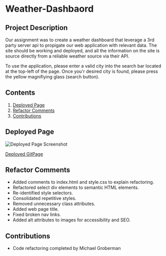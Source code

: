 # Weather-Dashbaord
## Project Description
Our assignment was to create a weather dashboard that leverage a 3rd party server api to propigate our web application with relevant data. The site should be working and deployed, and all the information on the site is source directly from a reliable weather source via their API.

To use the application, please enter a valid city into the search bar located at the top-left of the page. Once you'r desired city is found, please press the yellow magnifiying glass (search button).



## Contents
1. [Deployed Page](#deployed-page)
2. [Refactor Comments](#refactor-comments)
3. [Contributions](#contributions)

## Deployed Page

![Deployed Page Screenshot](./assets/images/deployed-screenshot.png)

[Deployed GitPage](https://github.com/MichaelAdamGroberman/Weather-Dashbaord/settings/pages)

## Refactor Comments
* Added comments to index.html and style.css to explain refactoring.
* Refactored select div elements to semantic HTML elements.
* Re-identified style selectors.
* Consolidated repetitive styles.
* Removed unnecessary class attributes.
* Added web page title.
* Fixed broken nav links.
* Added alt attributes to images for accessibility and SEO.

## Contributions
* Code refactoring completed by Michael Groberman
